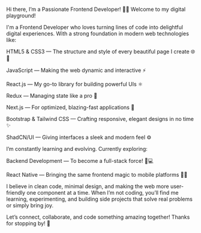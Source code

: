 Hi there, I’m a Passionate Frontend Developer! 👋✨
Welcome to my digital playground!

I'm a Frontend Developer who loves turning lines of code into delightful digital experiences. With a strong foundation in modern web technologies like:

HTML5 & CSS3 — The structure and style of every beautiful page I create 🌐🎨

JavaScript — Making the web dynamic and interactive ⚡

React.js — My go-to library for building powerful UIs ⚛️

Redux — Managing state like a pro 🔄

Next.js — For optimized, blazing-fast applications 🚀

Bootstrap & Tailwind CSS — Crafting responsive, elegant designs in no time ✨

ShadCN/UI — Giving interfaces a sleek and modern feel ⚙️

I’m constantly learning and evolving. Currently exploring:

Backend Development — To become a full-stack force! 🧠💻

React Native — Bringing the same frontend magic to mobile platforms 📱✨

I believe in clean code, minimal design, and making the web more user-friendly one component at a time. When I’m not coding, you’ll find me learning, experimenting, and building side projects that solve real problems or simply bring joy.

Let’s connect, collaborate, and code something amazing together!
Thanks for stopping by! 🙌

